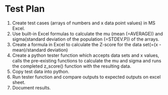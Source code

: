 # Test Plan

1. Create test cases (arrays of numbers and x data point values) in MS Excel.
2. Use built-in Excel formulas to calculate the mu (mean (=AVERAGE)) and sigma(standard deviation of the population (=STDEV.P)) of the arrays.
3. Create a formula in Excel to calculate the Z-score for the data set(=(x - mean)/standard deviation)
4. Create a python tester function which accepts data sets and x values, calls the pre-existing functions to calculate the mu and sigma and runs the completed z_score() function with the resulting data.
5. Copy test data into python.
6. Run tester function and compare outputs to expected outputs on excel sheet.  
7. Document results.
